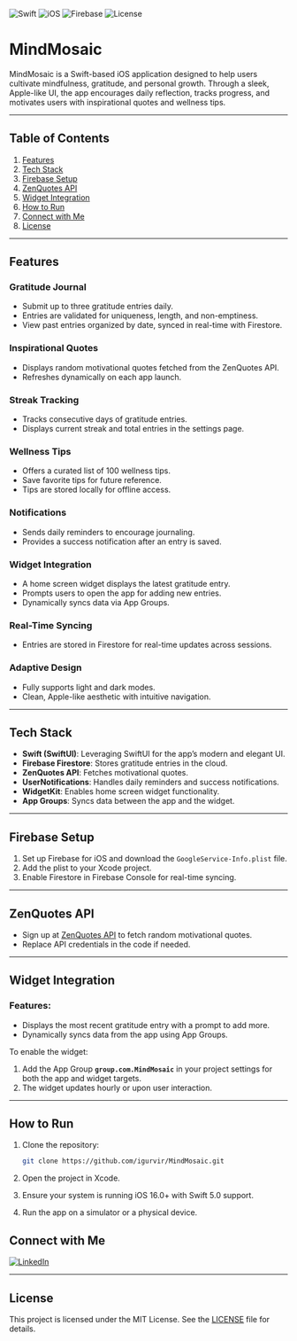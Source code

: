 ![Swift](https://img.shields.io/badge/Swift-5.0-orange.svg)
![iOS](https://img.shields.io/badge/iOS-16.0%2B-blue.svg)
![Firebase](https://img.shields.io/badge/Firebase-Firestore-yellow.svg)
![License](https://img.shields.io/badge/License-MIT-green.svg)

# MindMosaic  
MindMosaic is a Swift-based iOS application designed to help users cultivate mindfulness, gratitude, and personal growth. Through a sleek, Apple-like UI, the app encourages daily reflection, tracks progress, and motivates users with inspirational quotes and wellness tips.

---

## Table of Contents  
1. [Features](#features)  
2. [Tech Stack](#tech-stack)  
3. [Firebase Setup](#firebase-setup)  
4. [ZenQuotes API](#zenquotes-api)  
5. [Widget Integration](#widget-integration)  
6. [How to Run](#how-to-run)  
7. [Connect with Me](#connect-with-me)  
8. [License](#license)

---

## Features  

### Gratitude Journal  
- Submit up to three gratitude entries daily.
- Entries are validated for uniqueness, length, and non-emptiness.
- View past entries organized by date, synced in real-time with Firestore.

### Inspirational Quotes  
- Displays random motivational quotes fetched from the ZenQuotes API.
- Refreshes dynamically on each app launch.

### Streak Tracking  
- Tracks consecutive days of gratitude entries.
- Displays current streak and total entries in the settings page.

### Wellness Tips  
- Offers a curated list of 100 wellness tips.
- Save favorite tips for future reference.  
- Tips are stored locally for offline access.

### Notifications  
- Sends daily reminders to encourage journaling.
- Provides a success notification after an entry is saved.

### Widget Integration  
- A home screen widget displays the latest gratitude entry.  
- Prompts users to open the app for adding new entries.  
- Dynamically syncs data via App Groups.

### Real-Time Syncing  
- Entries are stored in Firestore for real-time updates across sessions.

### Adaptive Design  
- Fully supports light and dark modes.
- Clean, Apple-like aesthetic with intuitive navigation.

---

## Tech Stack  

- **Swift (SwiftUI)**: Leveraging SwiftUI for the app’s modern and elegant UI.  
- **Firebase Firestore**: Stores gratitude entries in the cloud.  
- **ZenQuotes API**: Fetches motivational quotes.  
- **UserNotifications**: Handles daily reminders and success notifications.  
- **WidgetKit**: Enables home screen widget functionality.  
- **App Groups**: Syncs data between the app and the widget.

---

## Firebase Setup  

1. Set up Firebase for iOS and download the `GoogleService-Info.plist` file.  
2. Add the plist to your Xcode project.  
3. Enable Firestore in Firebase Console for real-time syncing.

---

## ZenQuotes API  

- Sign up at [ZenQuotes API](https://zenquotes.io/) to fetch random motivational quotes.  
- Replace API credentials in the code if needed.

---

## Widget Integration  

### Features:
- Displays the most recent gratitude entry with a prompt to add more.
- Dynamically syncs data from the app using App Groups.  

To enable the widget:
1. Add the App Group **`group.com.MindMosaic`** in your project settings for both the app and widget targets.  
2. The widget updates hourly or upon user interaction.

---

## How to Run  

1. Clone the repository:  
   ```bash  
   git clone https://github.com/igurvir/MindMosaic.git
2. Open the project in Xcode.
   
3. Ensure your system is running iOS 16.0+ with Swift 5.0 support.

4. Run the app on a simulator or a physical device.

## Connect with Me  

[![LinkedIn](https://img.shields.io/badge/LinkedIn-Connect-blue)](https://www.linkedin.com/in/gurvir-singh5/)


---

## License  

This project is licensed under the MIT License. See the [LICENSE](LICENSE) file for details.

